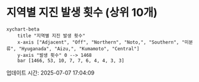 # 지역별 지진 발생 횟수 (상위 10개)

```mermaid
xychart-beta
    title "지역별 지진 발생 횟수"
    x-axis ["Adjacent", "Off", "Northern", "Noto,", "Southern", "미분류", "Hyuganada", "Aizu,", "Kumamoto", "Central"]
    y-axis "발생 횟수" 0 --> 1468
    bar [1466, 53, 10, 7, 7, 6, 4, 4, 3, 3]
```

업데이트 시간: 2025-07-07 17:04:09
